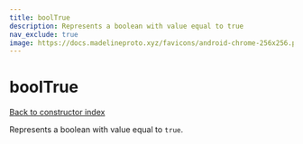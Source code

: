 ```yaml
---
title: boolTrue
description: Represents a boolean with value equal to true
nav_exclude: true
image: https://docs.madelineproto.xyz/favicons/android-chrome-256x256.png
---
```

# boolTrue  
[Back to constructor index](index.md)

Represents a boolean with value equal to `true`.
